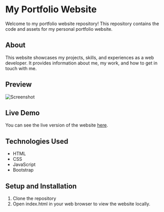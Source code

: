 # My Portfolio Website

Welcome to my portfolio website repository! This repository contains the code and assets for my personal portfolio website.

## About

This website showcases my projects, skills, and experiences as a web developer. It provides information about me, my work, and how to get in touch with me.

## Preview

![Screenshot](screenshot.png)

## Live Demo

You can see the live version of the website [here](https://adya14.github.io/Adya-Portfolio.github.io/).

## Technologies Used

- HTML
- CSS
- JavaScript
- Bootstrap 

## Setup and Installation

1. Clone the repository
2. Open index.html in your web browser to view the website locally.
